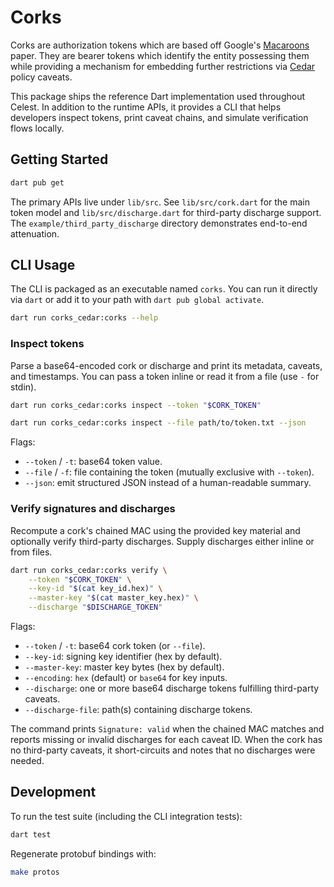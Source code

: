 # Corks

Corks are authorization tokens which are based off Google's
[Macaroons](https://research.google/pubs/macaroons-cookies-with-contextual-caveats-for-decentralized-authorization-in-the-cloud/)
paper. They are bearer tokens which identify the entity possessing them while
providing a mechanism for embedding further restrictions via
[Cedar](https://www.cedarpolicy.com/en) policy caveats.

This package ships the reference Dart implementation used throughout Celest.
In addition to the runtime APIs, it provides a CLI that helps developers inspect
tokens, print caveat chains, and simulate verification flows locally.

## Getting Started

```sh
dart pub get
```

The primary APIs live under `lib/src`. See `lib/src/cork.dart` for the main
token model and `lib/src/discharge.dart` for third-party discharge support. The
`example/third_party_discharge` directory demonstrates end-to-end attenuation.

## CLI Usage

The CLI is packaged as an executable named `corks`. You can run it directly via
`dart` or add it to your path with `dart pub global activate`.

```sh
dart run corks_cedar:corks --help
```

### Inspect tokens

Parse a base64-encoded cork or discharge and print its metadata, caveats, and
timestamps. You can pass a token inline or read it from a file (use `-` for
stdin).

```sh
dart run corks_cedar:corks inspect --token "$CORK_TOKEN"

dart run corks_cedar:corks inspect --file path/to/token.txt --json
```

Flags:

- `--token` / `-t`: base64 token value.
- `--file` / `-f`: file containing the token (mutually exclusive with `--token`).
- `--json`: emit structured JSON instead of a human-readable summary.

### Verify signatures and discharges

Recompute a cork's chained MAC using the provided key material and optionally
verify third-party discharges. Supply discharges either inline or from files.

```sh
dart run corks_cedar:corks verify \
	--token "$CORK_TOKEN" \
	--key-id "$(cat key_id.hex)" \
	--master-key "$(cat master_key.hex)" \
	--discharge "$DISCHARGE_TOKEN"
```

Flags:

- `--token` / `-t`: base64 cork token (or `--file`).
- `--key-id`: signing key identifier (hex by default).
- `--master-key`: master key bytes (hex by default).
- `--encoding`: `hex` (default) or `base64` for key inputs.
- `--discharge`: one or more base64 discharge tokens fulfilling third-party
	caveats.
- `--discharge-file`: path(s) containing discharge tokens.

The command prints `Signature: valid` when the chained MAC matches and reports
missing or invalid discharges for each caveat ID. When the cork has no
third-party caveats, it short-circuits and notes that no discharges were needed.

## Development

To run the test suite (including the CLI integration tests):

```sh
dart test
```

Regenerate protobuf bindings with:

```sh
make protos
```